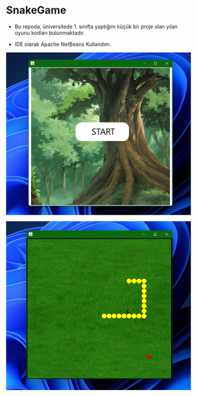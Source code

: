 # SnakeGame

* Bu repoda, üniversitede 1. sınıfta yaptığım küçük bir proje olan yılan oyunu kodları bulunmaktadır.

* IDE olarak Apache NetBeans Kullandım.

![img](https://github.com/emirkvrak/SnakeGame/blob/main/GitReadmeResim/GitSnakeGame1.png)


![img](https://github.com/emirkvrak/SnakeGame/blob/main/GitReadmeResim/GitSankeGame2.png)